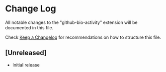 # Change Log

All notable changes to the "github-bio-activity" extension will be documented in this file.

Check [Keep a Changelog](http://keepachangelog.com/) for recommendations on how to structure this file.

## [Unreleased]

- Initial release